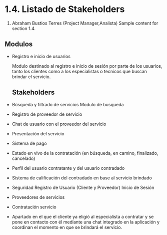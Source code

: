 # 1.4. Listado de Stakeholders


1. Abraham Bustios Terres (Project Manager,Analista)
Sample content for section 1.4.

## Modulos

- Registro e inicio de usuarios

    Modulo destinado al registro e inicio de sesión por parte de los usuarios, tanto los clientes como a los especialistas o tecnicos que buscan brindar el servicio.

    ## Stakeholders

- Búsqueda y filtrado de servicios
    Modulo de busqueda 
- Registro de proveedor de servicio 
- Chat de usuario con el proveedor del servicio
- Presentación del servicio
- Sistema de pago
- Estado en vivo de la contratación (en búsqueda, en camino, finalizado, cancelado)
- Perfil del usuario contratante y del usuario contradado
- Sistema de calificación del contradado en base al servicio brindado

- Seguridad
    Registro de Usuario (Cliente y Proveedor)
    Inicio de Sesión 

    

- Proveedores de servicios


- Contratación servicio
* Apartado en el que el cliente ya eligió al especialista a contratar y se pone en contacto con él mediante una chat integrado en la aplicación y coordinan el momento en que se brindará   el servicio.
